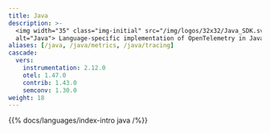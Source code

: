 ```yaml
---
title: Java
description: >-
  <img width="35" class="img-initial" src="/img/logos/32x32/Java_SDK.svg"
  alt="Java"> Language-specific implementation of OpenTelemetry in Java.
aliases: [/java, /java/metrics, /java/tracing]
cascade:
  vers:
    instrumentation: 2.12.0
    otel: 1.47.0
    contrib: 1.43.0
    semconv: 1.30.0
weight: 18
---
```


{{% docs/languages/index-intro java /%}}
